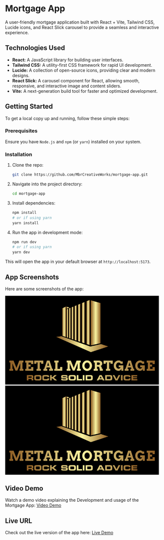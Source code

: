 # Mortgage App

A user-friendly mortgage application built with React + Vite, Tailwind CSS, Lucide icons, and React Slick carousel to provide a seamless and interactive experience.  

## Technologies Used

- **React:** A JavaScript library for building user interfaces.
- **Tailwind CSS:** A utility-first CSS framework for rapid UI development.
- **Lucide:** A collection of open-source icons, providing clear and modern designs.
- **React Slick:** A carousel component for React, allowing smooth, responsive, and interactive image and content sliders.
- **Vite:** A next-generation build tool for faster and optimized development.

## Getting Started

To get a local copy up and running, follow these simple steps:

### Prerequisites

Ensure you have `Node.js` and `npm` (or `yarn`) installed on your system.

### Installation

1. Clone the repo:
   ```bash
   git clone https://github.com/MbrCreativeWorks/mortgage-app.git
   ```

2. Navigate into the project directory:
   ```bash
   cd mortgage-app
   ```

3. Install dependencies:
   ```bash
   npm install
   # or if using yarn
   yarn install
   ```

4. Run the app in development mode:
   ```bash
   npm run dev
   # or if using yarn
   yarn dev
   ```

This will open the app in your default browser at `http://localhost:5173`.

## App Screenshots

Here are some screenshots of the app:

![App Screenshot 1](./src/assets/mortgageLogo.png)
![App Screenshot 2](./src/assets/mortgageLogo.png)

## Video Demo

Watch a demo video explaining the Development and usage of the Mortgage App: [Video Demo](https://your-video-url.com)

## Live URL

Check out the live version of the app here: [Live Demo](https://your-live-url.com)